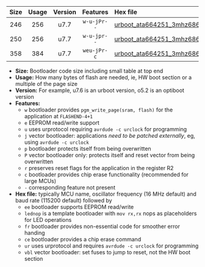 |Size|Usage|Version|Features|Hex file|
|:-:|:-:|:-:|:-:|:--|
|246|256|u7.7|`w-u-jPr--`|[urboot_ata664251_3mhz6864_230400bps_lednop_ur_vbl.hex](https://raw.githubusercontent.com/stefanrueger/urboot.hex/main/mcus/ata664251/fcpu_3mhz6864/230400_bps/urboot_ata664251_3mhz6864_230400bps_lednop_ur_vbl.hex)|
|250|256|u7.7|`w-u-jpr--`|[urboot_ata664251_3mhz6864_230400bps_lednop_fr_ur_vbl.hex](https://raw.githubusercontent.com/stefanrueger/urboot.hex/main/mcus/ata664251/fcpu_3mhz6864/230400_bps/urboot_ata664251_3mhz6864_230400bps_lednop_fr_ur_vbl.hex)|
|358|384|u7.7|`weu-jPr-c`|[urboot_ata664251_3mhz6864_230400bps_ee_lednop_fr_ce_ur_vbl.hex](https://raw.githubusercontent.com/stefanrueger/urboot.hex/main/mcus/ata664251/fcpu_3mhz6864/230400_bps/urboot_ata664251_3mhz6864_230400bps_ee_lednop_fr_ce_ur_vbl.hex)|

- **Size:** Bootloader code size including small table at top end
- **Usage:** How many bytes of flash are needed, ie, HW boot section or a multiple of the page size
- **Version:** For example, u7.6 is an urboot version, o5.2 is an optiboot version
- **Features:**
  + `w` bootloader provides `pgm_write_page(sram, flash)` for the application at `FLASHEND-4+1`
  + `e` EEPROM read/write support
  + `u` uses urprotocol requiring `avrdude -c urclock` for programming
  + `j` vector bootloader: applications *need to be patched externally*, eg, using `avrdude -c urclock`
  + `p` bootloader protects itself from being overwritten
  + `P` vector bootloader only: protects itself and reset vector from being overwritten
  + `r` preserves reset flags for the application in the register R2
  + `c` bootloader provides chip erase functionality (recommended for large MCUs)
  + `-` corresponding feature not present
- **Hex file:** typically MCU name, oscillator frequency (16 MHz default) and baud rate (115200 default) followed by
  + `ee` bootloader supports EEPROM read/write
  + `lednop` is a template bootloader with `mov rx,rx` nops as placeholders for LED operations
  + `fr` bootloader provides non-essential code for smoother error handing
  + `ce` bootloader provides a chip erase command
  + `ur` uses urprotocol and requires `avrdude -c urclock` for programming
  + `vbl` vector bootloader: set fuses to jump to reset, not the HW boot section
